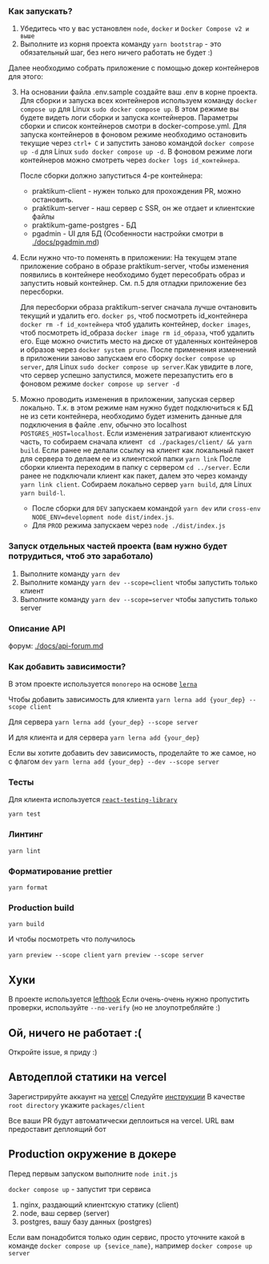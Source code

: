 ### Как запускать?

1. Убедитесь что у вас установлен `node`, `docker` и `Docker Compose v2 и выше`
2. Выполните из корня проекта команду `yarn bootstrap` - это обязательный шаг, без него ничего работать не будет :)

Далее необходимо собрать приложение с помощью докер контейнеров для этого:

3. На основании файла .env.sample создайте ваш .env в корне проекта.
Для сборки и запуска всех контейнеров используем команду `docker compose up` для Linux `sudo docker compose up`. В этом режиме вы будете видеть логи сборки и запуска контейнеров. Параметры сборки и список контейнеров смотри в docker-compose.yml. Для запуска контейнеров в фоновом режиме необходимо остановить текущие через `ctrl+ C`  и запустить заново командой `docker compose up -d` для Linux `sudo docker compose up -d`. В фоновом режиме логи контейнеров можно смотреть через `docker logs id_контейнера`. 

    После сборки должно запуститься 4-ре контейнера:
    * praktikum-client - нужен только для прохождения PR, можно остановить.
    * praktikum-server - наш сервер с SSR, он же отдает и клиентские файлы
    * praktikum-game-postgres - БД
    * pgadmin - UI для БД (Особенности настройки смотри в [./docs/pgadmin.md](./docs/pgadmin.md))

4. Если нужно что-то поменять в приложении:
    На текущем этапе приложение собрано в образе praktikum-server, чтобы изменения появились в контейнере необходимо будет пересобрать образ и запустить новый контейнер. См. п.5 для отладки приложение без пересборки.

    Для пересборки образа praktikum-server сначала лучше очтановить текущий и удалить его. `docker ps`, чтоб посмотреть id_контейнера `docker rm -f id_контейнера` чтоб удалить контейнер, `docker images`, чтоб посмотреть id_образа `docker image rm id_образа`, чтоб удалить его. Еще можно очистить место на диске от удаленных контейнеров и образов через `docker system prune`. После применения изменений в приложении заново запускаем его сборку `docker compose up server`, для Linux `sudo docker compose up server`.Как увидите в логе, что сервер успешно запустился, можете перезапустить его в фоновом режиме `docker compose up server -d`

5. Можно проводить изменения в приложении, запуская сервер локально. Т.к. в этом режиме нам нужно будет подключиться к БД не из сети контейнера, необходимо будет изменить данные для подключения в файле .env, обычно это localhost `POSTGRES_HOST=localhost`.
    Если изменения затрагивают клиентскую часть, то собираем сначала клиент ` cd ./packages/client/ && yarn build`. Если ранее не делали ссылку на клиент как локальный пакет для сервера то делаем ее из клиентской папки `yarn link`
    После сборки клиента переходим в папку с сервером `cd ../server`. Если ранее не подключали клиент как пакет, далем это через команду `yarn link client`. Собираем локально сервер `yarn build`, для Linux `yarn build-l`.
    - После сборки для `DEV` запускаем командой `yarn dev` или `cross-env NODE_ENV=development node dist/index.js`.
    - Для `PROD` режима запускаем через `node ./dist/index.js`


### Запуск отдельных частей проекта (вам нужно будет потрудиться, чтоб это заработало)

1. Выполните команду `yarn dev`
2. Выполните команду `yarn dev --scope=client` чтобы запустить только клиент
3. Выполните команду `yarn dev --scope=server` чтобы запустить только server


### Описание API

форум: [./docs/api-forum.md](./docs/api-forum.md)


### Как добавить зависимости?
В этом проекте используется `monorepo` на основе [`lerna`](https://github.com/lerna/lerna)

Чтобы добавить зависимость для клиента 
```yarn lerna add {your_dep} --scope client```

Для сервера
```yarn lerna add {your_dep} --scope server```

И для клиента и для сервера
```yarn lerna add {your_dep}```


Если вы хотите добавить dev зависимость, проделайте то же самое, но с флагом `dev`
```yarn lerna add {your_dep} --dev --scope server```


### Тесты

Для клиента используется [`react-testing-library`](https://testing-library.com/docs/react-testing-library/intro/)

```yarn test```

### Линтинг

```yarn lint```

### Форматирование prettier

```yarn format```

### Production build

```yarn build```

И чтобы посмотреть что получилось


`yarn preview --scope client`
`yarn preview --scope server`

## Хуки
В проекте используется [lefthook](https://github.com/evilmartians/lefthook)
Если очень-очень нужно пропустить проверки, используйте `--no-verify` (но не злоупотребляйте :)

## Ой, ничего не работает :(

Откройте issue, я приду :)

## Автодеплой статики на vercel
Зарегистрируйте аккаунт на [vercel](https://vercel.com/)
Следуйте [инструкции](https://vitejs.dev/guide/static-deploy.html#vercel-for-git)
В качестве `root directory` укажите `packages/client`

Все ваши PR будут автоматически деплоиться на vercel. URL вам предоставит деплоящий бот

## Production окружение в докере
Перед первым запуском выполните `node init.js`


`docker compose up` - запустит три сервиса
1. nginx, раздающий клиентскую статику (client)
2. node, ваш сервер (server)
3. postgres, вашу базу данных (postgres)

Если вам понадобится только один сервис, просто уточните какой в команде
`docker compose up {sevice_name}`, например `docker compose up server`
